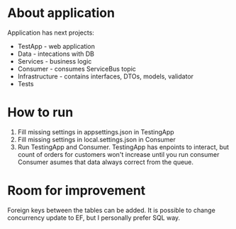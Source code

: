 # About application
Application has next projects:
- TestApp - web application
- Data - intecations with DB
- Services - business logic
- Consumer - consumes ServiceBus topic
- Infrastructure - contains interfaces, DTOs, models, validator
- Tests

# How to run
1) Fill missing settings in appsettings.json in TestingApp
2) Fill missing settings in local.settings.json in Consumer
3) Run TestingApp and Consumer.
TestingApp has enpoints to interact, but count of orders for customers won't increase until you run consumer
Consumer asumes that data always correct from the queue.

# Room for improvement
Foreign keys between the tables can be added.
It is possible to change concurrency update to EF, but I personally prefer SQL way.